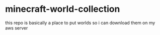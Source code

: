 # minecraft-world-collection
this repo is basically a place to put worlds so i can download them on my aws server
